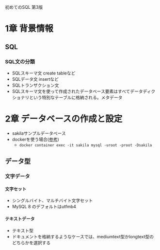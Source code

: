 初めてのSQL 第3版

# 1章 背景情報
## SQL
### SQL文の分類
- SQLスキーマ文 create tableなど
- SQLデータ文 insertなど
- SQLトランザクション文
- SQLスキーマ文を使って作成されたデータベース要素はすべてデータディクショナリという特別なテーブルに格納される。メタデータ

# 2章 データベースの作成と設定
- sakilaサンプルデータベース
- dockerを使う場合([参考](https://qiita.com/okumurakengo/items/727d15e3ab2d22cdb1f8))
  - `docker container exec -it sakila mysql -uroot -proot -Dsakila`

## データ型
### 文字データ
#### 文字セット
- シングルバイト、マルチバイト文字セット
- MySQL 8 のデフォルトはutfmb4

#### テキストデータ
- テキスト型
- ドキュメントを格納するようなケースでは、mediumtext型かlongtext型のどちらかを選択する
